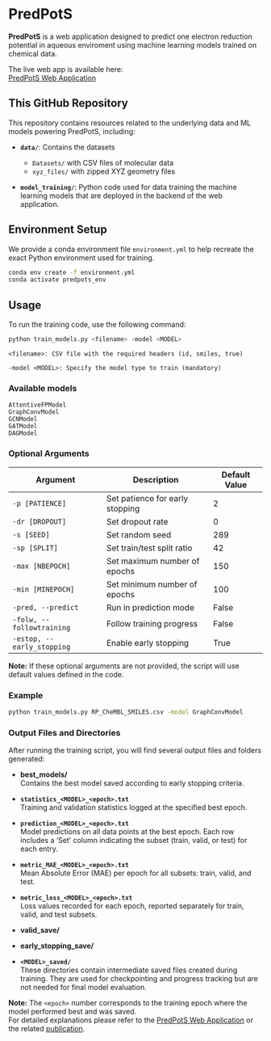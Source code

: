 # PredPotS

**PredPotS** is a web application designed to predict one electron reduction potential in aqueous enviroment using machine learning models trained on chemical data.

The live web app is available here:  
[PredPotS Web Application](https://predpots.ttk.hu/)  

## This GitHub Repository

This repository contains resources related to the underlying data and ML models powering PredPotS, including:

- **`data/`**: Contains the datasets  
  - `Datasets/` with CSV files of molecular data  
  - `xyz_files/` with zipped XYZ geometry files  

- **`model_training/`**: Python code used for data training the machine learning models that are deployed in the backend of the web application.

## Environment Setup

We provide a conda environment file `environment.yml` to help recreate the exact Python environment used for training.

```bash
conda env create -f environment.yml
conda activate predpots_env
```

## Usage

To run the training code, use the following command:

```bash
python train_models.py <filename> -model <MODEL>
```

    <filename>: CSV file with the required headers (id, smiles, true)

    -model <MODEL>: Specify the model type to train (mandatory)

### Available models
    AttentiveFPModel
    GraphConvModel
    GCNModel
    GATModel
    DAGModel

### Optional Arguments

| Argument               | Description                               | Default Value |
|------------------------|-------------------------------------------|---------------|
| `-p [PATIENCE]`        | Set patience for early stopping           | 2             |
| `-dr [DROPOUT]`        | Set dropout rate                          | 0             |
| `-s [SEED]`            | Set random seed                          | 289           |
| `-sp [SPLIT]`          | Set train/test split ratio                | 42            |
| `-max [NBEPOCH]`       | Set maximum number of epochs               | 150           |
| `-min [MINEPOCH]`      | Set minimum number of epochs               | 100           |
| `-pred, --predict`     | Run in prediction mode                     | False         |
| `-folw, --followtraining` | Follow training progress                | False         |
| `-estop, --early_stopping` | Enable early stopping                  | True          |

**Note:** If these optional arguments are not provided, the script will use default values defined in the code.

### Example

```bash
python train_models.py RP_CheMBL_SMILES.csv -model GraphConvModel
```

### Output Files and Directories

After running the training script, you will find several output files and folders generated:

- **best_models/**  
  Contains the best model saved according to early stopping criteria.

- **`statistics_<MODEL>_<epoch>.txt`**  
  Training and validation statistics logged at the specified best epoch.

- **`prediction_<MODEL>_<epoch>.txt`**  
  Model predictions on all data points at the best epoch. Each row includes a ‘Set’ column indicating the subset (train, valid, or test) for each entry.

- **`metric_MAE_<MODEL>_<epoch>.txt`**  
  Mean Absolute Error (MAE) per epoch for all subsets: train, valid, and test.

- **`metric_loss_<MODEL>_<epoch>.txt`**  
  Loss values recorded for each epoch, reported separately for train, valid, and test subsets.

- **valid_save/**  
- **early_stopping_save/**  
- **`<MODEL>_saved/`**  
  These directories contain intermediate saved files created during training. They are used for checkpointing and progress tracking but are not needed for final model evaluation.

**Note:** The `<epoch>` number corresponds to the training epoch where the model performed best and was saved.  
For detailed explanations please refer to the  [PredPotS Web Application](https://predpots.ttk.hu/) or the related [publication](YOUR_PAPER_LINK).


